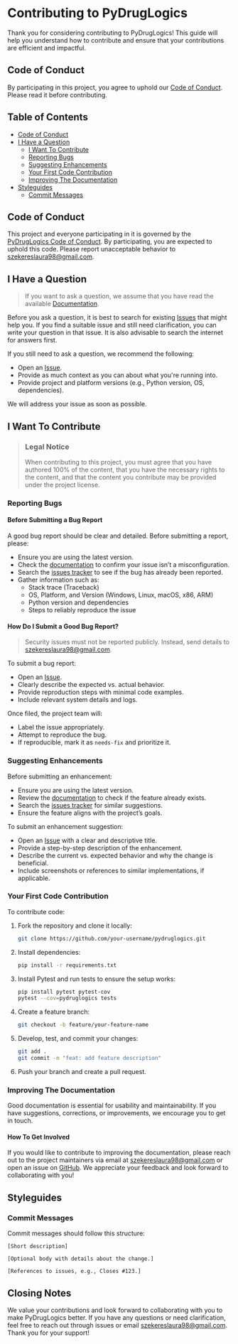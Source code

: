 # Contributing to PyDrugLogics

Thank you for considering contributing to PyDrugLogics! This guide will help you understand how to contribute and ensure that your contributions are efficient and impactful.

## Code of Conduct

By participating in this project, you agree to uphold our [Code of Conduct](CODE_OF_CONDUCT.md). Please read it before contributing.


## Table of Contents

- [Code of Conduct](#code-of-conduct)
- [I Have a Question](#i-have-a-question)
  - [I Want To Contribute](#i-want-to-contribute)
  - [Reporting Bugs](#reporting-bugs)
  - [Suggesting Enhancements](#suggesting-enhancements)
  - [Your First Code Contribution](#your-first-code-contribution)
  - [Improving The Documentation](#improving-the-documentation)
- [Styleguides](#styleguides)
  - [Commit Messages](#commit-messages)

## Code of Conduct

This project and everyone participating in it is governed by the [PyDrugLogics Code of Conduct](https://github.com/druglogics/pydruglogics/blob/CODE_OF_CONDUCT.md). By participating, you are expected to uphold this code. Please report unacceptable behavior to [szekereslaura98@gmail.com](mailto:szekereslaura98@gmail.com).

## I Have a Question

> If you want to ask a question, we assume that you have read the available [Documentation](https://druglogics.github.io/pydruglogics/).

Before you ask a question, it is best to search for existing [Issues](https://github.com/druglogics/pydruglogics/issues) that might help you. If you find a suitable issue and still need clarification, you can write your question in that issue. It is also advisable to search the internet for answers first.

If you still need to ask a question, we recommend the following:

- Open an [Issue](https://github.com/druglogics/pydruglogics/issues/new).
- Provide as much context as you can about what you're running into.
- Provide project and platform versions (e.g., Python version, OS, dependencies).

We will address your issue as soon as possible.

## I Want To Contribute

> ### Legal Notice 
> When contributing to this project, you must agree that you have authored 100% of the content, that you have the necessary rights to the content, and that the content you contribute may be provided under the project license.

### Reporting Bugs

#### Before Submitting a Bug Report

A good bug report should be clear and detailed. Before submitting a report, please:

- Ensure you are using the latest version.
- Check the [documentation](https://druglogics.github.io/pydruglogics/) to confirm your issue isn’t a misconfiguration.
- Search the [issues tracker](https://github.com/druglogics/pydruglogics/issues) to see if the bug has already been reported.
- Gather information such as:
  - Stack trace (Traceback)
  - OS, Platform, and Version (Windows, Linux, macOS, x86, ARM)
  - Python version and dependencies
  - Steps to reliably reproduce the issue

#### How Do I Submit a Good Bug Report?

> Security issues must not be reported publicly. Instead, send details to [szekereslaura98@gmail.com](mailto:szekereslaura98@gmail.com).

To submit a bug report:

- Open an [Issue](https://github.com/druglogics/pydruglogics/issues/new).
- Clearly describe the expected vs. actual behavior.
- Provide reproduction steps with minimal code examples.
- Include relevant system details and logs.

Once filed, the project team will:
- Label the issue appropriately.
- Attempt to reproduce the bug.
- If reproducible, mark it as `needs-fix` and prioritize it.

### Suggesting Enhancements

Before submitting an enhancement:

- Ensure you are using the latest version.
- Review the [documentation](https://druglogics.github.io/pydruglogics/) to check if the feature already exists.
- Search the [issues tracker](https://github.com/druglogics/pydruglogics/issues) for similar suggestions.
- Ensure the feature aligns with the project’s goals.

To submit an enhancement suggestion:

- Open an [Issue](https://github.com/druglogics/pydruglogics/issues/new) with a clear and descriptive title.
- Provide a step-by-step description of the enhancement.
- Describe the current vs. expected behavior and why the change is beneficial.
- Include screenshots or references to similar implementations, if applicable.

### Your First Code Contribution

To contribute code:

1. Fork the repository and clone it locally:
   ```bash
   git clone https://github.com/your-username/pydruglogics.git
   ```
2. Install dependencies:
   ```bash
   pip install -r requirements.txt
   ```
3. Install Pytest and run tests to ensure the setup works:
   ```bash
   pip install pytest pytest-cov
   pytest --cov=pydruglogics tests
   ```
4. Create a feature branch:
   ```bash
   git checkout -b feature/your-feature-name
   ```
5. Develop, test, and commit your changes:
   ```bash
   git add .
   git commit -m "feat: add feature description"
   ```
6. Push your branch and create a pull request.

### Improving The Documentation

Good documentation is essential for usability and maintainability. If you have suggestions, corrections, or improvements, we encourage you to get in touch.

#### How To Get Involved

If you would like to contribute to improving the documentation, please reach out to the project maintainers via email at [szekereslaura98@gmail.com](mailto:szekereslaura98@gmail.com) or open an issue on [GitHub](https://github.com/druglogics/pydruglogics/issues). We appreciate your feedback and look forward to collaborating with you!

## Styleguides

### Commit Messages

Commit messages should follow this structure:

```
[Short description]

[Optional body with details about the change.]

[References to issues, e.g., Closes #123.]
```

## Closing Notes

We value your contributions and look forward to collaborating with you to make PyDrugLogics better. If you have any questions or need clarification, feel free to reach out through issues or email [szekereslaura98@gmail.com](mailto:szekereslaura98@gmail.com). Thank you for your support!
